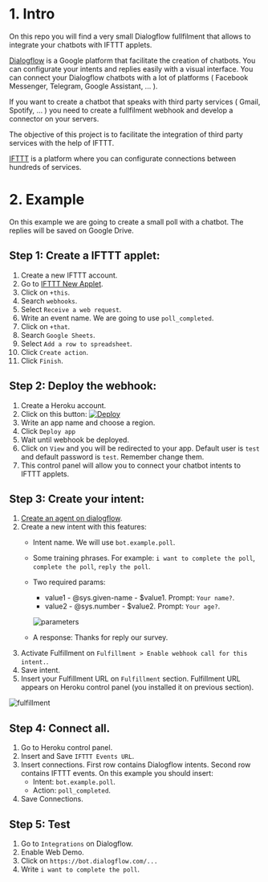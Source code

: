 
# 1. Intro

On this repo you will find a very small Dialogflow fullfilment that allows to integrate your chatbots with IFTTT applets.

[Dialogflow](https://dialogflow.com) is a Google platform that facilitate the creation of chatbots. You can configurate your intents and replies easily with a visual interface. You can connect your Dialogflow chatbots with a lot of platforms ( Facebook Messenger, Telegram, Google Assistant, ... ).

If you want to create a chatbot that speaks with third party services ( Gmail, Spotify, ... ) you need to create a fullfilment webhook and develop a connector on your servers.

The objective of this project is to facilitate the integration of third party services with the help of IFTTT.

[IFTTT](https://ifttt.com) is a platform where you can configurate connections between hundreds of services.

# 2. Example
On this example we are going to create a small poll with a chatbot. The replies will be saved on Google Drive.

## Step 1: Create a IFTTT applet:
1. Create a new IFTTT account.
2. Go to [IFTTT New Applet](https://ifttt.com/create).
3. Click on ``+this``.
4. Search ``webhooks``.
5. Select ``Receive a web request``.
6. Write an event name. We are going to use ``poll_completed``.
7. Click on ``+that``.
8. Search ``Google Sheets``.
9. Select ``Add a row to spreadsheet``.
10. Click ``Create action``.
11. Click ``Finish``.

## Step 2: Deploy the webhook:
1. Create a Heroku account.
2. Click on this button:
[![Deploy](https://www.herokucdn.com/deploy/button.svg)](https://heroku.com/deploy)
3. Write an app name and choose a region.
4. Click ``Deploy app``
5. Wait until webhook be deployed.
6. Click on ``View`` and you will be redirected to your app. Default user is ``test`` and default password is ``test``. Remember change them.
7. This control panel will allow you to connect your chatbot intents to IFTTT applets.

## Step 3: Create your intent:
1. [Create an agent on dialogflow](https://dialogflow.com/docs/getting-started/first-agent).
2. Create a new intent with this features:
    - Intent name. We will use ``bot.example.poll``.
    - Some training phrases. For example: ``i want to complete the poll``, ``complete the poll``, ``reply the poll``.
    - Two required params:
        - value1 - @sys.given-name - $value1. Prompt: ``Your name?``.
        - value2 - @sys.number - $value2. Prompt: ``Your age?``.

        ![parameters](https://s3-eu-west-1.amazonaws.com/ifttt-dialogflow-webhook-imgs/parameters.png)
    - A response: Thanks for reply our survey.
3. Activate Fulfillment on ``Fulfillment > Enable webhook call for this intent.``.
4. Save intent.
5. Insert your Fulfillment URL on ``Fulfillment`` section. Fulfillment URL appears on Heroku control panel (you installed it on previous section).

![fulfillment](https://s3-eu-west-1.amazonaws.com/ifttt-dialogflow-webhook-imgs/fulfillment.png)

## Step 4: Connect all.

1. Go to Heroku control panel.
2. Insert and Save ``IFTTT Events URL``.
3. Insert connections. First row contains Dialogflow intents. Second row contains IFTTT events. On this example you should insert:
    - Intent: ``bot.example.poll``.
    - Action: ``poll_completed``.
4. Save Connections.

## Step 5: Test

1. Go to ``Integrations`` on Dialogflow.
2. Enable Web Demo.
3. Click on ``https://bot.dialogflow.com/...``
4. Write ``i want to complete the poll``.